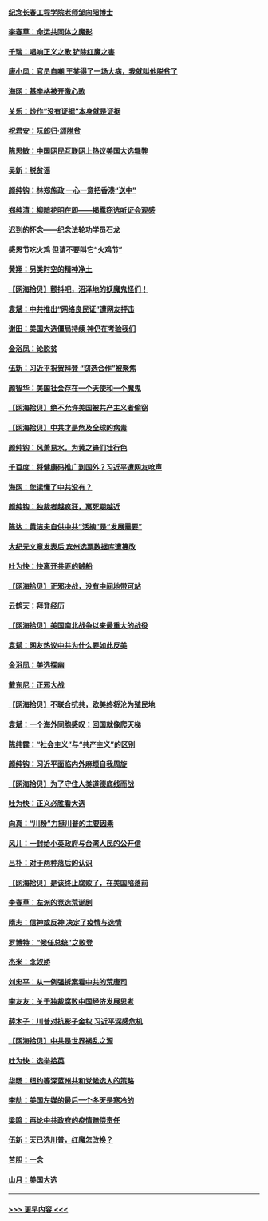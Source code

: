 #### [纪念长春工程学院老师邹向阳博士](../pages/nsc993/n12585390.md?t=12020151) 
#### [李春草：命运共同体之魔影](../pages/nsc993/n12585026.md?t=12020151) 
#### [千瑞：唱响正义之歌 铲除红魔之害](../pages/nsc993/n12585002.md?t=12020151) 
#### [唐小风：官员自嘲 王某得了一场大病，我就叫他脱贫了](../pages/nsc993/n12584981.md?t=12020151) 
#### [海网：基辛格被开激心歌](../pages/nsc993/n12584946.md?t=12020151) 
#### [关乐：炒作“没有证据”本身就是证据](../pages/nsc993/n12583146.md?t=12020151) 
#### [祝君安：阮郎归‧颂脱贫](../pages/nsc993/n12583119.md?t=12020151) 
#### [陈思敏：中国网民互联网上热议美国大选舞弊](../pages/nsc993/n12582845.md?t=12020151) 
#### [吴新：脱贫谣](../pages/nsc993/n12580839.md?t=12020151) 
#### [颜纯钩：林郑施政 一心一意把香港“送中”](../pages/nsc993/n12580805.md?t=12020151) 
#### [郑纯清：柳暗花明在即——揭露窃选听证会观感](../pages/nsc993/n12580795.md?t=12020151) 
#### [迟到的怀念——纪念法轮功学员石龙](../pages/nsc993/n12580245.md?t=12020151) 
#### [感恩节吃火鸡  但请不要叫它“火鸡节”](../pages/nsc993/n12580252.md?t=12020151) 
#### [黄翔：另类时空的精神净土](../pages/nsc993/n12578638.md?t=12020151) 
#### [【网海拾贝】颤抖吧，沼泽地的妖魔鬼怪们！](../pages/nsc993/n12578552.md?t=12020151) 
#### [袁斌：中共推出“网络良民证”遭网友抨击](../pages/nsc993/n12578511.md?t=12020151) 
#### [谢田：美国大选僵局持续 神仍在考验我们](../pages/nsc993/n12577432.md?t=12020151) 
#### [金浴凤：论脱贫](../pages/nsc993/n12576386.md?t=12020151) 
#### [伍新：习近平祝贺拜登 “窃选合作”被聚焦](../pages/nsc993/n12576358.md?t=12020151) 
#### [颜智华：美国社会存在一个天使和一个魔鬼](../pages/nsc993/n12574299.md?t=12020151) 
#### [【网海拾贝】绝不允许美国被共产主义者偷窃](../pages/nsc993/n12573396.md?t=12020151) 
#### [【网海拾贝】中共才是危及全球的病毒](../pages/nsc993/n12571204.md?t=12020151) 
#### [颜纯钩：风萧易水，为黄之锋们壮行色](../pages/nsc993/n12571487.md?t=12020151) 
#### [千百度：将健康码推广到国外？习近平遭网友呛声](../pages/nsc993/n12570808.md?t=12020151) 
#### [海网：您读懂了中共没有？](../pages/nsc993/n12570487.md?t=12020151) 
#### [颜纯钩：独裁者越疯狂，离死期越近](../pages/nsc993/n12569055.md?t=12020151) 
#### [陈达：黄洁夫自供中共“活摘”是“发展需要”](../pages/nsc993/n12568541.md?t=12020151) 
#### [大纪元文章发表后 宾州选票数据库遭篡改](../pages/nsc993/n12568105.md?t=12020151) 
#### [吐为快：快离开共匪的贼船](../pages/nsc993/n12568462.md?t=12020151) 
#### [【网海拾贝】正邪决战，没有中间地带可站](../pages/nsc993/n12568439.md?t=12020151) 
#### [云鹤天：拜登经历](../pages/nsc993/n12567294.md?t=12020151) 
#### [【网海拾贝】美国南北战争以来最重大的战役](../pages/nsc993/n12567247.md?t=12020151) 
#### [袁斌：网友热议中共为什么要如此反美](../pages/nsc993/n12567162.md?t=12020151) 
#### [金浴凤：美选探幽](../pages/nsc993/n12567147.md?t=12020151) 
#### [戴东尼：正邪大战](../pages/nsc993/n12567033.md?t=12020151) 
#### [【网海拾贝】不联合抗共，欧美终将沦为殖民地](../pages/nsc993/n12565068.md?t=12020151) 
#### [袁斌：一个海外同胞感叹：回国就像爬天梯](../pages/nsc993/n12564986.md?t=12020151) 
#### [陈纬霆：“社会主义”与“共产主义”的区别](../pages/nsc993/n12562417.md?t=12020151) 
#### [颜纯钩：习近平面临内外麻烦自我周旋](../pages/nsc993/n12563356.md?t=12020151) 
#### [【网海拾贝】为了守住人类道德底线而战](../pages/nsc993/n12562542.md?t=12020151) 
#### [吐为快：正义必胜看大选](../pages/nsc993/n12561967.md?t=12020151) 
#### [向真：“川粉”力挺川普的主要因素](../pages/nsc993/n12560774.md?t=12020151) 
#### [风儿：一封给小英政府与台湾人民的公开信](../pages/nsc993/n12560581.md?t=12020151) 
#### [吕朴：对于两种落后的认识](../pages/nsc993/n12560492.md?t=12020151) 
#### [【网海拾贝】是该终止腐败了，在美国陷落前](../pages/nsc993/n12559936.md?t=12020151) 
#### [李春草：左派的竞选荒诞剧](../pages/nsc993/n12558380.md?t=12020151) 
#### [隋志：信神或反神 决定了疫情与选情](../pages/nsc993/n12558255.md?t=12020151) 
#### [罗博特：“候任总统”之败登](../pages/nsc993/n12558189.md?t=12020151) 
#### [杰米：念奴娇](../pages/nsc993/n12558174.md?t=12020151) 
#### [刘忠平：从一例强拆案看中共的荒唐司](../pages/nsc993/n12558036.md?t=12020151) 
#### [李友友：关于独裁腐败中国经济发展思考](../pages/nsc993/n12558004.md?t=12020151) 
#### [薛木子：川普对抗影子金权 习近平深感危机](../pages/nsc993/n12557342.md?t=12020151) 
#### [【网海拾贝】中共是世界祸乱之源](../pages/nsc993/n12555353.md?t=12020151) 
#### [吐为快：选举拾英](../pages/nsc993/n12555041.md?t=12020151) 
#### [华旸：纽约等深蓝州共和党候选人的策略](../pages/nsc993/n12554309.md?t=12020151) 
#### [李劼：美国左媒的最后一个冬天是寒冷的](../pages/nsc993/n12552947.md?t=12020151) 
#### [梁鸣：再论中共政府的疫情赔偿责任](../pages/nsc993/n12553012.md?t=12020151) 
#### [伍新：天已选川普，红魔怎改换？](../pages/nsc993/n12552970.md?t=12020151) 
#### [苦胆：一念](../pages/nsc993/n12552957.md?t=12020151) 
#### [山月：美国大选](../pages/nsc993/n12552446.md?t=12020151) 

----
#### [ >>> 更早内容 <<< ](../indexes/nsc993-earlier.md)
